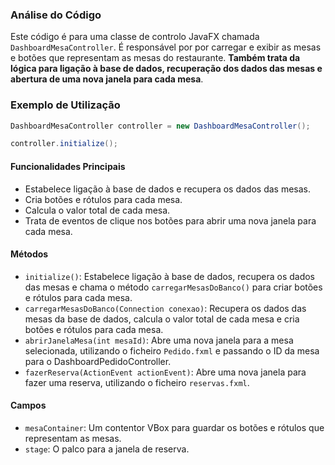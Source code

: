 ### Análise do Código

Este código é para uma classe de controlo JavaFX chamada `DashboardMesaController`. É responsável por por carregar e exibir as mesas e botões que representam as mesas do restaurante. **Também trata da lógica para ligação à base de dados, recuperação dos dados das mesas e abertura de uma nova janela para cada mesa**.

### Exemplo de Utilização

```java
DashboardMesaController controller = new DashboardMesaController();
```
```java
controller.initialize();
```

#### Funcionalidades Principais

- Estabelece ligação à base de dados e recupera os dados das mesas.
- Cria botões e rótulos para cada mesa.
- Calcula o valor total de cada mesa.
- Trata de eventos de clique nos botões para abrir uma nova janela para cada mesa.

#### Métodos

- `initialize()`: Estabelece ligação à base de dados, recupera os dados das mesas e chama o método `carregarMesasDoBanco()` para criar botões e rótulos para cada mesa.
- `carregarMesasDoBanco(Connection conexao)`: Recupera os dados das mesas da base de dados, calcula o valor total de cada mesa e cria botões e rótulos para cada mesa.
- `abrirJanelaMesa(int mesaId)`: Abre uma nova janela para a mesa selecionada, utilizando o ficheiro `Pedido.fxml` e passando o ID da mesa para o DashboardPedidoController.
- `fazerReserva(ActionEvent actionEvent)`: Abre uma nova janela para fazer uma reserva, utilizando o ficheiro `reservas.fxml`.
#### Campos

- `mesaContainer`: Um contentor VBox para guardar os botões e rótulos que representam as mesas.
- `stage`: O palco para a janela de reserva.
